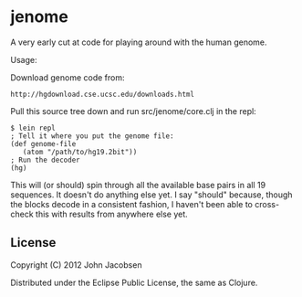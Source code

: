 # jenome

A very early cut at code for playing around with the human genome.

Usage:

Download genome code from:

    http://hgdownload.cse.ucsc.edu/downloads.html

Pull this source tree down and run src/jenome/core.clj in the repl:

    $ lein repl
    ; Tell it where you put the genome file:
    (def genome-file
       (atom "/path/to/hg19.2bit"))
    ; Run the decoder
    (hg)

This will (or should) spin through all the available base pairs in all
19 sequences.  It doesn't do anything else yet.  I say "should"
because, though the blocks decode in a consistent fashion, I haven't
been able to cross-check this with results from anywhere else yet.

## License

Copyright (C) 2012 John Jacobsen

Distributed under the Eclipse Public License, the same as Clojure.
